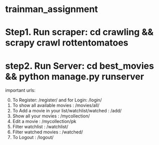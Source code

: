 # trainman_assignment

# Step1. Run scraper: cd crawling && scrapy crawl rottentomatoes
# step2. Run Server: cd best_movies && python manage.py runserver

important urls: 

0) To Register: /register/ and for Login: /login/
1) To show all available movies : /movies/all/
2) To Add a movie in your list/watchlist/watched : /add/
3) Show all your movies : /mycollection/
4) Edit a movie : /mycollection/pk
5) Filter watchlist : /watchlist/
6) Filter watched movies : /watched/
7) To Logout : /logout/
  
  
  
